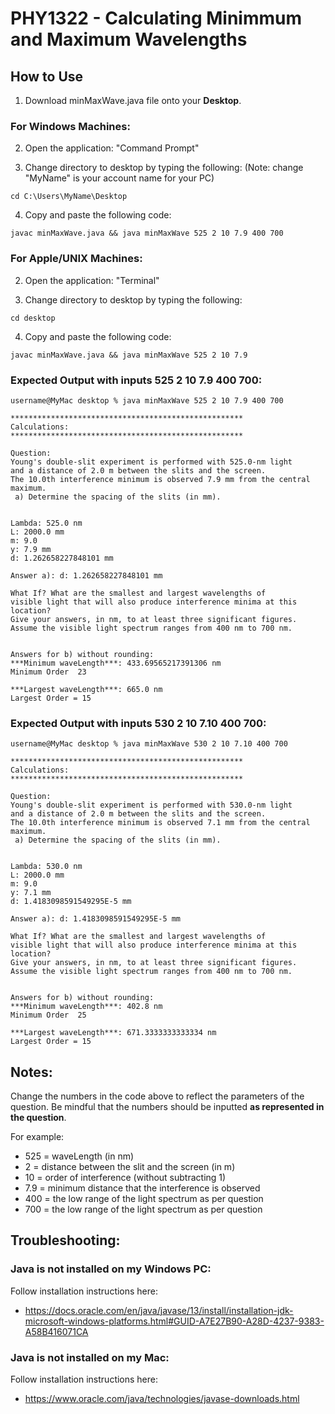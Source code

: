 # PHY1322 - Calculating Minimmum and Maximum Wavelengths

 ## How to Use

 1) Download minMaxWave.java file onto your **Desktop**.

 ### For Windows Machines:

 2) Open the application: "Command Prompt"

 3) Change directory to desktop by typing the following:
 (Note: change "MyName" is your account name for your PC)

 ```
 cd C:\Users\MyName\Desktop
 ```

 4) Copy and paste the following code:

 ```
 javac minMaxWave.java && java minMaxWave 525 2 10 7.9 400 700
 ```

 ### For Apple/UNIX Machines:

 2) Open the application: "Terminal"

 3) Change directory to desktop by typing the following:

 ```
 cd desktop
 ```

 4) Copy and paste the following code:

 ```
 javac minMaxWave.java && java minMaxWave 525 2 10 7.9
 ```

 ### Expected Output with inputs 525 2 10 7.9 400 700:
 ```
 username@MyMac desktop % java minMaxWave 525 2 10 7.9 400 700

 ****************************************************
 Calculations:
 ****************************************************

 Question: 
 Young's double-slit experiment is performed with 525.0-nm light
 and a distance of 2.0 m between the slits and the screen.
 The 10.0th interference minimum is observed 7.9 mm from the central maximum.
  a) Determine the spacing of the slits (in mm).


 Lambda: 525.0 nm
 L: 2000.0 mm
 m: 9.0
 y: 7.9 mm
 d: 1.262658227848101 mm

 Answer a): d: 1.262658227848101 mm

 What If? What are the smallest and largest wavelengths of
 visible light that will also produce interference minima at this location?
 Give your answers, in nm, to at least three significant figures.
 Assume the visible light spectrum ranges from 400 nm to 700 nm.


 Answers for b) without rounding: 
 ***Minimum waveLength***: 433.69565217391306 nm
 Minimum Order  23

 ***Largest waveLength***: 665.0 nm
 Largest Order = 15
 ```
 ### Expected Output with inputs 530 2 10 7.10 400 700:
 ```
 username@MyMac desktop % java minMaxWave 530 2 10 7.10 400 700

 ****************************************************
 Calculations:
 ****************************************************

 Question: 
 Young's double-slit experiment is performed with 530.0-nm light
 and a distance of 2.0 m between the slits and the screen.
 The 10.0th interference minimum is observed 7.1 mm from the central maximum.
  a) Determine the spacing of the slits (in mm).


 Lambda: 530.0 nm
 L: 2000.0 mm
 m: 9.0
 y: 7.1 mm
 d: 1.4183098591549295E-5 mm

 Answer a): d: 1.4183098591549295E-5 mm

 What If? What are the smallest and largest wavelengths of
 visible light that will also produce interference minima at this location?
 Give your answers, in nm, to at least three significant figures.
 Assume the visible light spectrum ranges from 400 nm to 700 nm.


 Answers for b) without rounding: 
 ***Minimum waveLength***: 402.8 nm
 Minimum Order  25

 ***Largest waveLength***: 671.3333333333334 nm
 Largest Order = 15

 ```


 ## Notes:

 Change the numbers in the code above to reflect the parameters of the question.
 Be mindful that the numbers should be inputted **as represented in the question**.

 For example:
 * 525 = waveLength (in nm)
 * 2 = distance between the slit and the screen (in m)
 * 10 = order of interference (without subtracting 1)
 * 7.9 = minimum distance that the interference is observed
 * 400 = the low range of the light spectrum as per question
 * 700 = the low range of the light spectrum as per question

 ## Troubleshooting:
 ### Java is not installed on my Windows PC:
 Follow installation instructions here:
 * https://docs.oracle.com/en/java/javase/13/install/installation-jdk-microsoft-windows-platforms.html#GUID-A7E27B90-A28D-4237-9383-A58B416071CA

 ### Java is not installed on my Mac:
 Follow installation instructions here:
 * https://www.oracle.com/java/technologies/javase-downloads.html
